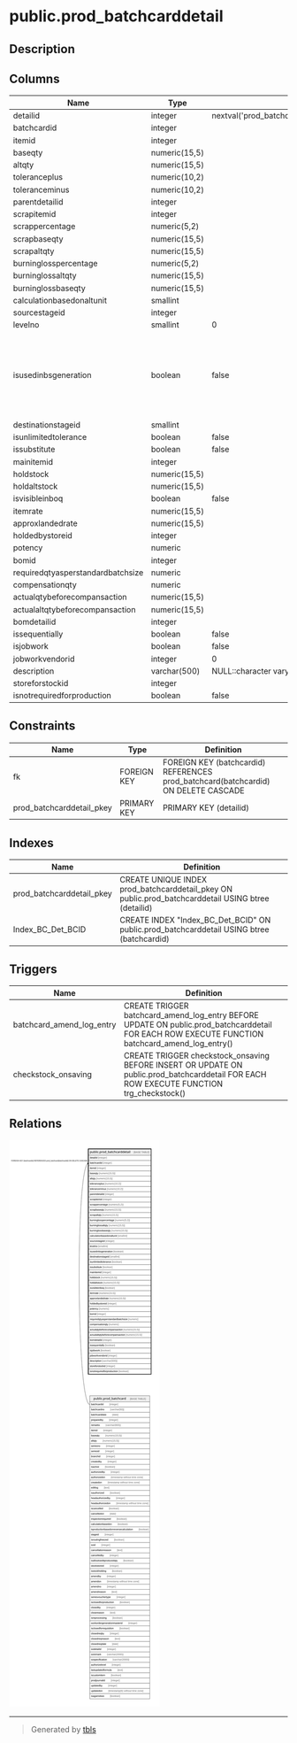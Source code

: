 # public.prod_batchcarddetail

## Description

## Columns

| Name | Type | Default | Nullable | Children | Parents | Comment |
| ---- | ---- | ------- | -------- | -------- | ------- | ------- |
| detailid | integer | nextval('prod_batchcarddetail_detailid_seq'::regclass) | false |  |  |  |
| batchcardid | integer |  | true |  | [public.prod_batchcard](public.prod_batchcard.md) |  |
| itemid | integer |  | true |  |  |  |
| baseqty | numeric(15,5) |  | true |  |  |  |
| altqty | numeric(15,5) |  | true |  |  |  |
| toleranceplus | numeric(10,2) |  | true |  |  |  |
| toleranceminus | numeric(10,2) |  | true |  |  |  |
| parentdetailid | integer |  | true |  |  |  |
| scrapitemid | integer |  | true |  |  |  |
| scrappercentage | numeric(5,2) |  | true |  |  |  |
| scrapbaseqty | numeric(15,5) |  | true |  |  |  |
| scrapaltqty | numeric(15,5) |  | true |  |  |  |
| burninglosspercentage | numeric(5,2) |  | true |  |  |  |
| burninglossaltqty | numeric(15,5) |  | true |  |  |  |
| burninglossbaseqty | numeric(15,5) |  | true |  |  |  |
| calculationbasedonaltunit | smallint |  | true |  |  |  |
| sourcestageid | integer |  | true |  |  |  |
| levelno | smallint | 0 | true |  |  |  |
| isusedinbsgeneration | boolean | false | true |  |  | Used in production to produce serial or batch of produced item against the consumption |
| destinationstageid | smallint |  | true |  |  |  |
| isunlimitedtolerance | boolean | false | true |  |  |  |
| issubstitute | boolean | false | true |  |  |  |
| mainitemid | integer |  | true |  |  |  |
| holdstock | numeric(15,5) |  | true |  |  |  |
| holdaltstock | numeric(15,5) |  | true |  |  |  |
| isvisibleinboq | boolean | false | true |  |  |  |
| itemrate | numeric(15,5) |  | true |  |  |  |
| approxlandedrate | numeric(15,5) |  | true |  |  |  |
| holdedbystoreid | integer |  | true |  |  |  |
| potency | numeric |  | true |  |  |  |
| bomid | integer |  | true |  |  |  |
| requiredqtyasperstandardbatchsize | numeric |  | true |  |  |  |
| compensationqty | numeric |  | true |  |  |  |
| actualqtybeforecompansaction | numeric(15,5) |  | true |  |  |  |
| actualaltqtybeforecompansaction | numeric(15,5) |  | true |  |  |  |
| bomdetailid | integer |  | true |  |  |  |
| issequentially | boolean | false | true |  |  |  |
| isjobwork | boolean | false | true |  |  |  |
| jobworkvendorid | integer | 0 | true |  |  |  |
| description | varchar(500) | NULL::character varying | true |  |  |  |
| storeforstockid | integer |  | true |  |  |  |
| isnotrequiredforproduction | boolean | false | true |  |  |  |

## Constraints

| Name | Type | Definition |
| ---- | ---- | ---------- |
| fk | FOREIGN KEY | FOREIGN KEY (batchcardid) REFERENCES prod_batchcard(batchcardid) ON DELETE CASCADE |
| prod_batchcarddetail_pkey | PRIMARY KEY | PRIMARY KEY (detailid) |

## Indexes

| Name | Definition |
| ---- | ---------- |
| prod_batchcarddetail_pkey | CREATE UNIQUE INDEX prod_batchcarddetail_pkey ON public.prod_batchcarddetail USING btree (detailid) |
| Index_BC_Det_BCID | CREATE INDEX "Index_BC_Det_BCID" ON public.prod_batchcarddetail USING btree (batchcardid) |

## Triggers

| Name | Definition |
| ---- | ---------- |
| batchcard_amend_log_entry | CREATE TRIGGER batchcard_amend_log_entry BEFORE UPDATE ON public.prod_batchcarddetail FOR EACH ROW EXECUTE FUNCTION batchcard_amend_log_entry() |
| checkstock_onsaving | CREATE TRIGGER checkstock_onsaving BEFORE INSERT OR UPDATE ON public.prod_batchcarddetail FOR EACH ROW EXECUTE FUNCTION trg_checkstock() |

## Relations

![er](public.prod_batchcarddetail.svg)

---

> Generated by [tbls](https://github.com/k1LoW/tbls)
